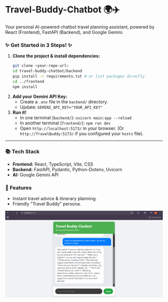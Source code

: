 # Travel-Buddy-Chatbot 🌍✈️
Your personal AI-powered chatbot travel planning assistant, powered by React (Frontend), FastAPI (Backend), and Google Gemini.

### ✨ Get Started in 3 Steps! ✨

1.  **Clone the project & install dependencies:**
    ```bash
    git clone <your-repo-url>
    cd travel-buddy-chatbot/backend
    pip install -r requirements.txt # or list packages directly
    cd ../frontend
    npm install
    ```
2.  **Add your Gemini API Key:**
    * Create a `.env` file in the `backend/` directory.
    * Update: `GEMINI_API_KEY="YOUR_API_KEY"`
3.  **Run it!**
    * In one terminal (`backend/`): `uvicorn main:app --reload`
    * In another terminal (`frontend/`): `npm run dev`
    * Open `http://localhost:5173/` in your browser. (Or `http://TravelBuddy:5173/` if you configured your `hosts` file).

---

### 📚 Tech Stack

* **Frontend:** React, TypeScript, Vite, CSS
* **Backend:** FastAPI, Pydantic, Python-Dotenv, Uvicorn
* **AI:** Google Gemini API

### 🚀 Features

* Instant travel advice & itinerary planning.
* Friendly "Travel Buddy" persona.

![Travel Buddy Chatbot Screenshot](images/chatbot_screenshot.png)
